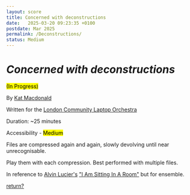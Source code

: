 ```yaml
---
layout: score
title: Concerned with deconstructions
date:   2025-03-20 09:23:35 +0100
postdate: Mar 2025
permalink: /Deconstructions/
status: Medium
---
```


<h1><i>Concerned with deconstructions</i></h1>

<mark>(In Progress)</mark>

By [Kat Macdonald][kat]

Written for the [London Community Laptop Orchestra][lclo]

Duration: ~25 minutes

Accessibility - <mark>Medium</mark>

Files are compressed again and again, slowly devolving until near unrecognisable.

Play them with each compression. Best performed with multiple files.

In reference to [Alvin Lucier's](https://en.wikipedia.org/wiki/Alvin_Lucier) ["I Am Sitting In A Room"][aliamsitting] but for ensemble.

<a href="/scores/">return?</a>

[kat]:https://otherkat.com
[lclo]:https://lclo.otherkat.com
[aliamsitting]: https://www.youtube.com/watch?v=fAxHlLK3Oyk&t=625s&ab_channel=TrilobiteJuice
